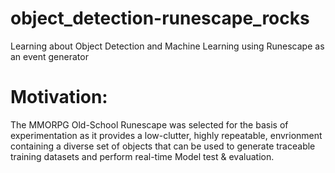 # object_detection-runescape_rocks
Learning about Object Detection and Machine Learning using Runescape as an event generator


# Motivation: 
The MMORPG Old-School Runescape was selected for the basis of experimentation as it provides a low-clutter, highly repeatable, envrionment containing a diverse set of objects that can be used to generate traceable training datasets and perform real-time Model test & evaluation.
